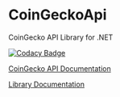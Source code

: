 # CoinGeckoApi
CoinGecko API Library for .NET


[![Codacy Badge](https://app.codacy.com/project/badge/Grade/11157f3b39e84f0c9a0a1bc0caf148dc)](https://www.codacy.com/gh/ByronAP/CoinGeckoApi/dashboard?utm_source=github.com&amp;utm_medium=referral&amp;utm_content=ByronAP/CoinGeckoApi&amp;utm_campaign=Badge_Grade)


[CoinGecko API Documentation](https://www.coingecko.com/en/api/documentation)

[Library Documentation](https://byronap.github.io/CoinGeckApi_docs)